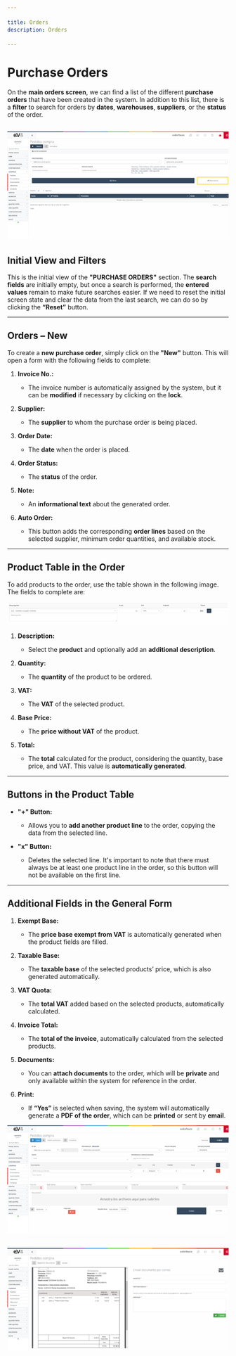 ```yaml
---

title: Orders
description: Orders

---
```


# **Purchase Orders**

On the **main orders screen**, we can find a list of the different **purchase orders** that have been created in the system. In addition to this list, there is a **filter** to search for orders by **dates**, **warehouses**, **suppliers**, or the **status** of the order.

![](../../../../assets/primerafactura/ped1.png)
---

## **Initial View and Filters**

This is the initial view of the **"PURCHASE ORDERS"** section. The **search fields** are initially empty, but once a search is performed, the **entered values** remain to make future searches easier. If we need to reset the initial screen state and clear the data from the last search, we can do so by clicking the **“Reset”** button.

---

## **Orders – New**

To create a **new purchase order**, simply click on the **"New"** button. This will open a form with the following fields to complete:

1. **Invoice No.:**  
   - The invoice number is automatically assigned by the system, but it can be **modified** if necessary by clicking on the **lock**.

2. **Supplier:**  
   - The **supplier** to whom the purchase order is being placed.

3. **Order Date:**  
   - The **date** when the order is placed.

4. **Order Status:**  
   - The **status** of the order.

5. **Note:**  
   - An **informational text** about the generated order.

6. **Auto Order:**  
   - This button adds the corresponding **order lines** based on the selected supplier, minimum order quantities, and available stock.

---

## **Product Table in the Order**

To add products to the order, use the table shown in the following image. The fields to complete are:

![](../../../../assets/primerafactura/ped2.png)

1. **Description:**  
   - Select the **product** and optionally add an **additional description**.

2. **Quantity:**  
   - The **quantity** of the product to be ordered.

3. **VAT:**  
   - The **VAT** of the selected product.

4. **Base Price:**  
   - The **price without VAT** of the product.

5. **Total:**  
   - The **total** calculated for the product, considering the quantity, base price, and VAT. This value is **automatically generated**.

---

## **Buttons in the Product Table**

- **"+" Button:**  
  - Allows you to **add another product line** to the order, copying the data from the selected line.

- **"x" Button:**  
  - Deletes the selected line. It's important to note that there must always be at least one product line in the order, so this button will not be available on the first line.

---

## **Additional Fields in the General Form**

1. **Exempt Base:**  
   - The **price base exempt from VAT** is automatically generated when the product fields are filled.

2. **Taxable Base:**  
   - The **taxable base** of the selected products’ price, which is also generated automatically.

3. **VAT Quota:**  
   - The **total VAT** added based on the selected products, automatically calculated.

4. **Invoice Total:**  
   - The **total of the invoice**, automatically calculated from the selected products.

5. **Documents:**  
   - You can **attach documents** to the order, which will be **private** and only available within the system for reference in the order.

6. **Print:**  
   - If **“Yes”** is selected when saving, the system will automatically generate a **PDF of the order**, which can be **printed** or sent by **email**.

![](../../../../assets/primerafactura/ped3.png)

![](../../../../assets/primerafactura/ped4.png)
---

